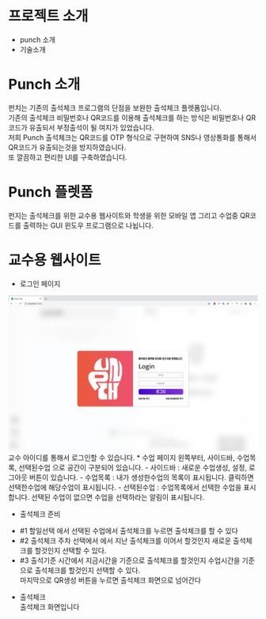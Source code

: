 # 프로젝트 소개   
* punch 소개   
* 기술소개   
   
# Punch 소개   
펀치는 기존의 출석체크 프로그램의 단점을 보완한 출석체크 플렛폼입니다.    
기존의 출석체크 비밀번호나 QR코드를 이용해 출석체크를 하는 방식은 비밀번호나 QR코드가 유출되서 부정출석이 될 여지가 있었습니다.    
저희 Punch 출석체크는 QR코드를 OTP 형식으로 구현하여 SNS나 영상통화를 통해서 QR코드가 유출되는것을 방지하였습니다.   
또 깔끔하고 편리한 UI를 구축하였습니다.   
   
# Punch 플렛폼   
펀지는 출석체크를 위한 교수용 웹사이트와 학생을 위한 모바일 앱 그리고 수업중 QR코드를 출력하는 GUI 윈도우 프로그램으로 나뉩니다.    
   
# 교수용 웹사이트   
* 로그인 페이지   
<img src="/FrontEnd/자료들/login.png">   
교수 아이디를 통해서 로그인할 수 있습니다.   
* 수업 페이지   
왼쪽부터, 사이드바, 수업목록, 선택된수업 으로 공간이 구분되어 있습니다.    
- 사이드바 : 새로운 수업생성, 설정, 로그아웃 버튼이 있습니다.    
  - 수업목록 : 내가 생성한수업의 목록이 표시됩니다. 클릭하면 선택한수업에 해당수업이 표시됩니다.   
  - 선택된수업 : 수업목록에서 선택한 수업을 표시합니다. 선택된 수업이 없으면 수업을 선택하라는 알림이 표시됩니다.    
   
* 출석체크 준비   
- #1 할일선택 에서 선택된 수업에서 출석체크를 누르면 출석체크를 할 수 있다    
- #2 출석체크 주차 선택에서 에서 지난 출석체크를 이어서 할것인지 새로운 출석체크를 할것인지 선택할 수 있다.   
- #3 출석기준 시간에서 지금시간을 기준으로 출석체크를 할것인지 수업시간을 기준으로 출석체크를 할것인지 선택할 수 있다.   
마지막으로 QR생성 버튼을 누르면 출석체크 화면으로 넘어간다    
   
* 출석체크   
출석체크 화면입니다   

